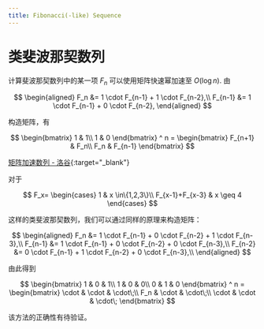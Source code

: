 ```yaml
---
title: Fibonacci(-like) Sequence
---
```


# 类斐波那契数列

计算斐波那契数列中的某一项 $F_n$ 可以使用矩阵快速幂加速至 $O(\log n)$. 由

$$
\begin{aligned}
F_n &= 1 \cdot F_{n-1} + 1 \cdot F_{n-2},\\
F_{n-1} &= 1 \cdot F_{n-1} + 0 \cdot F_{n-2},
\end{aligned}
$$

构造矩阵，有

$$
\begin{bmatrix}
1 & 1\\
1 & 0
\end{bmatrix}
^ n =
\begin{bmatrix}
F_{n+1} & F_n\\
F_n & F_{n-1}
\end{bmatrix}
$$

[矩阵加速数列 - 洛谷](https://www.luogu.com.cn/problem/P1939){:target="_blank"}

对于

$$
F_x= \begin{cases} 1 & x \in\{1,2,3\}\\
F_{x-1}+F_{x-3} & x \geq 4 \end{cases}
$$

这样的类斐波那契数列，我们可以通过同样的原理来构造矩阵：

$$
\begin{aligned}
F_n &= 1 \cdot F_{n-1} + 0 \cdot F_{n-2} + 1 \cdot F_{n-3},\\
F_{n-1} &= 1 \cdot F_{n-1} + 0 \cdot F_{n-2} + 0 \cdot F_{n-3},\\
F_{n-2} &= 0 \cdot F_{n-1} + 1 \cdot F_{n-2} + 0 \cdot F_{n-3},\\
\end{aligned}
$$

由此得到

$$
\begin{bmatrix}
1 & 0 & 1\\
1 & 0 & 0\\
0 & 1 & 0
\end{bmatrix}
^ n =
\begin{bmatrix}
\cdot & \cdot & \cdot\;\\
F_n & \cdot & \cdot\;\\
\cdot & \cdot & \cdot\;
\end{bmatrix}
$$

该方法的正确性有待验证。
